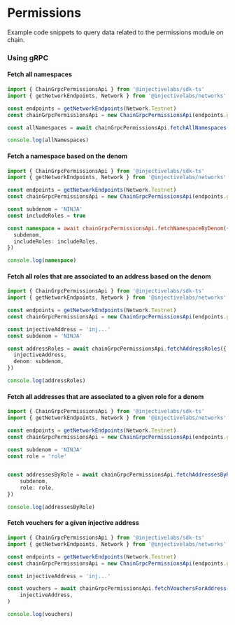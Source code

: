 # Permissions

Example code snippets to query data related to the permissions module on chain.

### Using gRPC

#### Fetch all namespaces

```ts
import { ChainGrpcPermissionsApi } from '@injectivelabs/sdk-ts'
import { getNetworkEndpoints, Network } from '@injectivelabs/networks'

const endpoints = getNetworkEndpoints(Network.Testnet)
const chainGrpcPermissionsApi = new ChainGrpcPermissionsApi(endpoints.grpc)

const allNamespaces = await chainGrpcPermissionsApi.fetchAllNamespaces()

console.log(allNamespaces)
```

#### Fetch a namespace based on the denom

```ts
import { ChainGrpcPermissionsApi } from '@injectivelabs/sdk-ts'
import { getNetworkEndpoints, Network } from '@injectivelabs/networks'

const endpoints = getNetworkEndpoints(Network.Testnet)
const chainGrpcPermissionsApi = new ChainGrpcPermissionsApi(endpoints.grpc)

const subdenom = 'NINJA'
const includeRoles = true

const namespace = await chainGrpcPermissionsApi.fetchNamespaceByDenom({
  subdenom,
  includeRoles: includeRoles,
})

console.log(namespace)
```

#### Fetch all roles that are associated to an address based on the denom

```ts
import { ChainGrpcPermissionsApi } from '@injectivelabs/sdk-ts'
import { getNetworkEndpoints, Network } from '@injectivelabs/networks'

const endpoints = getNetworkEndpoints(Network.Testnet)
const chainGrpcPermissionsApi = new ChainGrpcPermissionsApi(endpoints.grpc)

const injectiveAddress = 'inj...'
const subdenom = 'NINJA'

const addressRoles = await chainGrpcPermissionsApi.fetchAddressRoles({
  injectiveAddress,
  denom: subdenom,
})

console.log(addressRoles)
```

#### Fetch all addresses that are associated to a given role for a denom

```ts
import { ChainGrpcPermissionsApi } from '@injectivelabs/sdk-ts'
import { getNetworkEndpoints, Network } from '@injectivelabs/networks'

const endpoints = getNetworkEndpoints(Network.Testnet)
const chainGrpcPermissionsApi = new ChainGrpcPermissionsApi(endpoints.grpc)

const subdenom = 'NINJA'
const role = 'role'


const addressesByRole = await chainGrpcPermissionsApi.fetchAddressesByRole({
    subdenom,
    role: role,
})

console.log(addressesByRole)
```

#### Fetch vouchers for a given injective address

```ts
import { ChainGrpcPermissionsApi } from '@injectivelabs/sdk-ts'
import { getNetworkEndpoints, Network } from '@injectivelabs/networks'

const endpoints = getNetworkEndpoints(Network.Testnet)
const chainGrpcPermissionsApi = new ChainGrpcPermissionsApi(endpoints.grpc)

const injectiveAddress = 'inj...'

const vouchers = await chainGrpcPermissionsApi.fetchVouchersForAddress(
    injectiveAddress,
)

console.log(vouchers)
```

